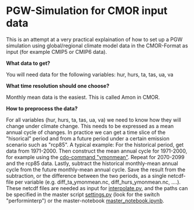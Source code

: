 # PGW-Simulation for CMOR input data

This is an attempt at a very practical explaination of how to set up a PGW simulation using global/regional climate model data in the CMOR-Format as input (for example CMIP5 or CMIP6 data).

**What data to get?**

You will need data for the following variables: hur, hurs, ta, tas, ua, va

**What time resolution should one choose?**

Monthly mean data is the easiest. This is called Amon in CMOR.

**How to preprocess the data?**

For all variables (hur, hurs, ta, tas, ua, va) we need to know how they will change under climate change. This needs to be expressed as a mean annual cycle of changes.
In practice we can get a time slice of the "hisorical" period and from a future period under a certain emission scenario such as "rcp85". A typical example: For the historical period, get data from 1971-2000. Then construct the mean annual cycle for 1971-2000, for example using the [cdo-command "ymonmean"](https://code.mpimet.mpg.de/projects/cdo/embedded/index.html#x1-5370002.8.33). Repeat for 2070-2099 and the rcp85 data. 
Lastly, subtract the historical monthly-mean annual cycle from the future monthly-mean annual cycle. Save the result from the subtraction, or the difference between the two periods, as a single netcdf-file per variable (e.g. diff_ta_ymonmean.nc, diff_hurs_ymonmean.nc, ....).
These netcdf files are needed as input for [interpolate.py](/interpolate.py), and the paths can be specified in the master script [settings.py](/settings.py) (look for the switch "performinterp") or the master-notebook [master_notebook.ipynb](/master_notebook.ipynb).
